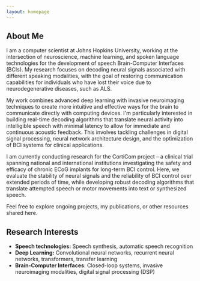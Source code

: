 ```yaml
---
layout: homepage
---
```


## About Me

I am a computer scientist at Johns Hopkins University, working at the intersection of neuroscience, machine learning, and spoken language technologies for the development of speech Brain-Computer Interfaces (BCIs). My research focuses on decoding neural signals associated with different speaking modalities, with the goal of restoring communication capabilities for individuals who have lost their voice due to neurodegenerative diseases, such as ALS. 

My work combines advanced deep learning with invasive neuroimaging techniques to create more intuitive and effective ways for the brain to communicate directly with computing devices. I'm particularly interested in building real-time decoding algorithms that translate neural activity into intelligible speech with minimal latency to allow for immediate and continuous acoustic feedback. This involves tackling challenges in digital signal processing, neural network architecture design, and the optimization of BCI systems for clinical applications. 

I am currently conducting research for the CortiCom project – a clinical trial spanning national and international institutions investigating the safety and efficacy of chronic ECoG implants for long-term BCI control. Here, we evaluate the stability of neural signals and the reliability of BCI control over extended periods of time, while developing robust decoding algorithms that translate attempted speech or motor movements into text or synthesized speech.

Feel free to explore ongoing projects, my publications, or other resources shared here. 

## Research Interests

- **Speech technologies:** Speech synthesis, automatic speech recognition 
- **Deep Learning:** Convolutional neural networks, recurrent neural networks, transformers, transfer learning
- **Brain-Computer Interfaces**: Closed-loop systems, invasive neuroimaging modalities, digital signal processing (DSP)
